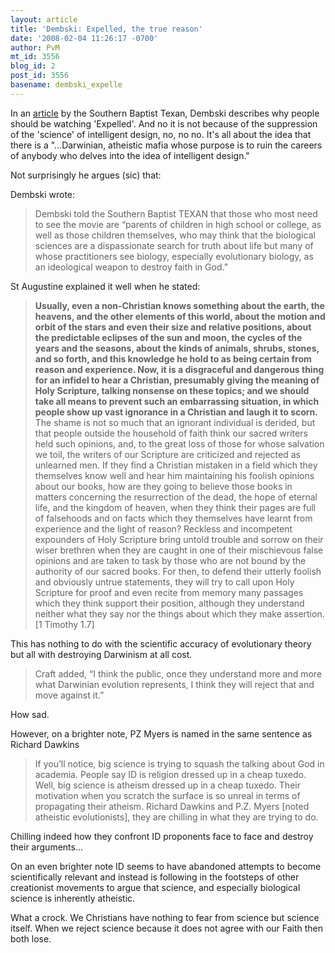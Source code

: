 ```yaml
---
layout: article
title: 'Dembski: Expelled, the true reason'
date: '2008-02-04 11:26:17 -0700'
author: PvM
mt_id: 3556
blog_id: 2
post_id: 3556
basename: dembski_expelle
---
```

In an [article](http://www.texanonline.net/default.asp?action=article&amp;aid=5527&amp;issue=1/28/2008) by the Southern Baptist Texan, Dembski describes why people should be watching 'Expelled'. And no it is not because of the suppression of the 'science' of intelligent design, no, no no. It's all about the idea that there is a "...Darwinian, atheistic mafia whose purpose is to ruin the careers of anybody who delves into the idea of intelligent design."

Not surprisingly he argues (sic) that:

Dembski wrote:

> Dembski told the Southern Baptist TEXAN that those who most need to see the movie are “parents of children in high school or college, as well as those children themselves, who may think that the biological sciences are a dispassionate search for truth about life but many of whose practitioners see biology, especially evolutionary biology, as an ideological weapon to destroy faith in God.”

St Augustine explained it well when he stated:

> **Usually, even a non-Christian knows something about the earth, the heavens, and the other elements of this world, about the motion and orbit of the stars and even their size and relative positions, about the predictable eclipses of the sun and moon, the cycles of the years and the seasons, about the kinds of animals, shrubs, stones, and so forth, and this knowledge he hold to as being certain from reason and experience. Now, it is a disgraceful and dangerous thing for an infidel to hear a Christian, presumably giving the meaning of Holy Scripture, talking nonsense on these topics; and we should take all means to prevent such an embarrassing situation, in which people show up vast ignorance in a Christian and laugh it to scorn.** The shame is not so much that an ignorant individual is derided, but that people outside the household of faith think our sacred writers held such opinions, and, to the great loss of those for whose salvation we toil, the writers of our Scripture are criticized and rejected as unlearned men. If they find a Christian mistaken in a field which they themselves know well and hear him maintaining his foolish opinions about our books, how are they going to believe those books in matters concerning the resurrection of the dead, the hope of eternal life, and the kingdom of heaven, when they think their pages are full of falsehoods and on facts which they themselves have learnt from experience and the light of reason? Reckless and incompetent expounders of Holy Scripture bring untold trouble and sorrow on their wiser brethren when they are caught in one of their mischievous false opinions and are taken to task by those who are not bound by the authority of our sacred books. For then, to defend their utterly foolish and obviously untrue statements, they will try to call upon Holy Scripture for proof and even recite from memory many passages which they think support their position, although they understand neither what they say nor the things about which they make assertion. \[1 Timothy 1.7\]

This has nothing to do with the scientific accuracy of evolutionary theory but all with destroying Darwinism at all cost.

> Craft added, “I think the public, once they understand more and more what Darwinian evolution represents, I think they will reject that and move against it.”

How sad.

However, on a brighter note, PZ Myers is named in the same sentence as Richard Dawkins

> If you’ll notice, big science is trying to squash the talking about God in academia. People say ID is religion dressed up in a cheap tuxedo. Well, big science is atheism dressed up in a cheap tuxedo. Their motivation when you scratch the surface is so unreal in terms of propagating their atheism. Richard Dawkins and P.Z. Myers \[noted atheistic evolutionists\], they are chilling in what they are trying to do. 

Chilling indeed how they confront ID proponents face to face and destroy their arguments...

On an even brighter note ID seems to have abandoned attempts to become scientifically relevant and instead is following in the footsteps of other creationist movements to argue that science, and especially biological science is inherently atheistic.

What a crock. We Christians have nothing to fear from science but science itself. When we reject science because it does not agree with our Faith then both lose.
